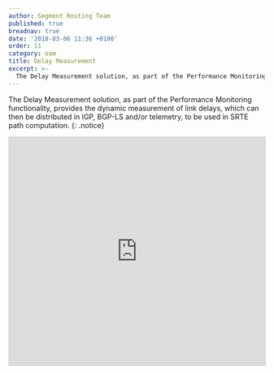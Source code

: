 ```yaml
---
author: Segment Routing Team
published: true
breadnav: true
date: '2018-03-06 11:36 +0100'
order: 11
category: oam
title: Delay Measurement
excerpt: >-
  The Delay Measurement solution, as part of the Performance Monitoring functionality, provides the dynamic measurement of link delays, which can then be distributed in IGP, BGP-LS and/or telemetry, to be used in SRTE path computation.
---
```

The Delay Measurement solution, as part of the Performance Monitoring functionality, provides the dynamic measurement of link delays, which can then be distributed in IGP, BGP-LS and/or telemetry, to be used in SRTE path computation.
{: .notice}  

<iframe src="https://app.box.com/embed/preview/emowf8ukqw281amfbw91l3yi4usa2c30?theme=dark" width="800" height="450" frameborder="0" marginwidth="0" marginheight="0" scrolling="no" style="border:1px solid #CCC; border-width:1px; margin-bottom:5px; max-width: 100%;" allowfullscreen webkitallowfullscreen msallowfullscreen></iframe>
